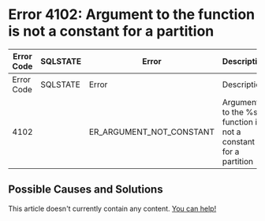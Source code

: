 
# Error 4102: Argument to the function is not a constant for a partition


| Error Code | SQLSTATE | Error | Description |
| --- | --- | --- | --- |
| Error Code | SQLSTATE | Error | Description |
| 4102 |  | ER_ARGUMENT_NOT_CONSTANT | Argument to the %s function is not a constant for a partition |




## Possible Causes and Solutions


This article doesn't currently contain any content. [You can help!](/kb/en/writing-and-editing-knowledge-base-articles/)

